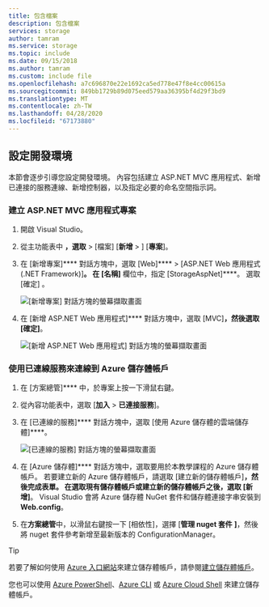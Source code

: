 ```yaml
---
title: 包含檔案
description: 包含檔案
services: storage
author: tamram
ms.service: storage
ms.topic: include
ms.date: 09/15/2018
ms.author: tamram
ms.custom: include file
ms.openlocfilehash: a7c696870e22e1692ca5ed778e47f8e4cc00615a
ms.sourcegitcommit: 849bb1729b89d075eed579aa36395bf4d29f3bd9
ms.translationtype: MT
ms.contentlocale: zh-TW
ms.lasthandoff: 04/28/2020
ms.locfileid: "67173880"
---
```

## <a name="set-up-the-development-environment"></a>設定開發環境

本節會逐步引導您設定開發環境。 內容包括建立 ASP.NET MVC 應用程式、新增已連接的服務連線、新增控制器，以及指定必要的命名空間指示詞。

### <a name="create-an-aspnet-mvc-app-project"></a>建立 ASP.NET MVC 應用程式專案

1. 開啟 Visual Studio。

1. 從主功能表中 **，選取** > [檔案] [**新增** > ] [**專案**]。

1. 在 [新增專案]**** 對話方塊中，選取 [Web]**** > [ASP.NET Web 應用程式 (.NET Framework)]****。 在 [名稱]**** 欄位中，指定 [StorageAspNet]****。 選取 [確定]  。

    ![[新增專案] 對話方塊的螢幕擷取畫面](./media/vs-storage-aspnet-getting-started-setup-dev-env/vs-storage-aspnet-getting-started-setup-dev-env-1.png)

1. 在 [新增 ASP.NET Web 應用程式]**** 對話方塊中，選取 [MVC]****，然後選取 [確定]****。

    ![[新增 ASP.NET Web 應用程式] 對話方塊的螢幕擷取畫面](./media/vs-storage-aspnet-getting-started-setup-dev-env/vs-storage-aspnet-getting-started-setup-dev-env-2.png)

### <a name="use-connected-services-to-connect-to-an-azure-storage-account"></a>使用已連線服務來連線到 Azure 儲存體帳戶

1. 在 [方案總管]**** 中，於專案上按一下滑鼠右鍵。

1. 從內容功能表中，選取 [**加入** > **已連接服務**]。

1. 在 [已連線的服務]**** 對話方塊中，選取 [使用 Azure 儲存體的雲端儲存體]****。

    ![[已連線的服務] 對話方塊的螢幕擷取畫面](./media/vs-storage-aspnet-getting-started-setup-dev-env/vs-storage-aspnet-getting-started-setup-dev-env-3.png)

1. 在 [Azure 儲存體]**** 對話方塊中，選取要用於本教學課程的 Azure 儲存體帳戶。 若要建立新的 Azure 儲存體帳戶，請選取 [建立新的儲存體帳戶]****，然後完成表單。 在選取現有儲存體帳戶或建立新的儲存體帳戶之後，選取 [新增]****。 Visual Studio 會將 Azure 儲存體 NuGet 套件和儲存體連接字串安裝到 **Web.config**。

1. 在**方案總管**中，以滑鼠右鍵按一下 [相依性]，選擇 [**管理 nuget 套件** **]**，然後將 nuget 套件參考新增至最新版本的 ConfigurationManager。

> [!TIP]
> 若要了解如何使用 [Azure 入口網站](https://portal.azure.com)來建立儲存體帳戶，請參閱[建立儲存體帳戶](https://docs.microsoft.com/azure/storage/common/storage-quickstart-create-account)。
>
> 您也可以使用 [Azure PowerShell](../articles/storage/common/storage-powershell-guide-full.md)、[Azure CLI](../articles/storage/common/storage-azure-cli.md) 或 [Azure Cloud Shell](../articles/cloud-shell/overview.md) 來建立儲存體帳戶。
